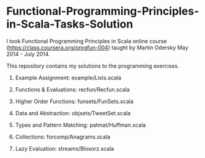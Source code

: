 Functional-Programming-Principles-in-Scala-Tasks-Solution
=========================================================
I took Functional Programming Principles in Scala online course (https://class.coursera.org/progfun-004) taught by Martin Odersky May 2014 - July 2014.

This repository contains my solutions to the programming exercises.

1. Example Assignment: example/Lists.scala

2. Functions & Evaluations: recfun/Recfun.scala

3. Higher Order Functions: funsets/FunSets.scala

4. Data and Abstraction: objsets/TweetSet.scala

5. Types and Pattern Matching: patmat/Huffman.scala

6. Collections: forcomp/Anagrams.scala

7. Lazy Evaluation: streams/Bloxorz.scala
